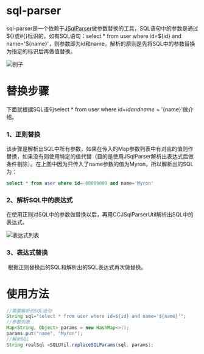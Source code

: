 # sql-parser

sql-parser是一个依赖于[JSqlParser](https://github.com/JSQLParser/JSqlParser)做参数替换的工具，SQL语句中的参数是通过${}或#{}标识的，如有SQL语句：select * from user where id=${id} and name='${name}'，则参数即为id和name，解析的原则是先将SQL中的参数替换为指定的标识后再做值替换。



![例子](https://raw.githubusercontent.com/myjgithubdl/sql-parser/master/docs/assets/imgs/image1.png)





# 替换步骤

下面就根据SQL语句select * from user where id=${id} and name='${name}'做介绍。

### 1、正则替换

​	该步骤是解析出SQL中所有参数，如果在传入的Map参数列表中有对应的值则作替换，如果没有则使用特定的值代替（目的是使用JSqlParser解析出表达式后做条件剔除）。在上图中因为只传入了name参数的值为Myron，所以解析出的SQL为：

```sql
select * from user where id=-00000000 and name='Myron'
```



### 2、解析SQL中的表达式

​	在使用正则对SQL中的参数做替换以后，再用CCJSqlParserUtil解析出SQL中的表达式。

![表达式列表](https://raw.githubusercontent.com/myjgithubdl/sql-parser/master/docs/assets/imgs/expression-list.png)

### 3、表达式替换

​	根据正则替换后的SQL和解析出的SQL表达式再次做替换。



# 使用方法



```java
//需要解析的SQL语句
String sql="select * from user where id=${id} and name='${name}'";
//参数列表
Map<String, Object> params = new HashMap<>();
params.put("name", "Myron");
//解析SQL
String realSql =SQLUtil.replaceSQLParams(sql, params);
```



